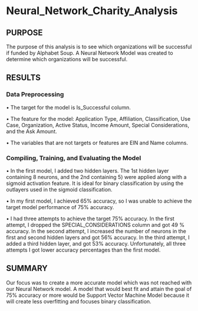 # Neural_Network_Charity_Analysis

## PURPOSE
The purpose of this analysis is to see which organizations will be successful if funded by Alphabet Soup. A Neural Network Model was created to determine which organizations will be successful.

## RESULTS

### Data Preprocessing
•	The target for the model is Is_Successful column.

•	The feature for the model: Application Type, Affiliation, Classification, Use Case, Organization, Active Status, Income Amount, Special Considerations, and the Ask Amount.

•	The variables that are not targets or features are EIN and Name columns. 

### Compiling, Training, and Evaluating the Model

•	In the first model, I added two hidden layers. The 1st hidden layer containing 8 neurons, and the 2nd containing 5) were applied along with a sigmoid activation feature. It is ideal for binary classification by using the outlayers used in the sigmoid classification.

•	In my first model, I achieved 65% accuracy, so I was unable to achieve the target model performance of 75% accuracy.

•	 I had three attempts to achieve the target 75% accuracy. In the first attempt, I dropped the SPECIAL_CONSIDERATIONS column and got 49 % accuracy. In the second attempt, I increased the number of neurons in the first and second hidden layers and got 56% accuracy. In the third attempt, I added a third hidden layer, and got 53% accuracy. Unfortunately, all three attempts I got lower accuracy percentages than the first model.

## SUMMARY

Our focus was to create a more accurate model which was not reached with our Neural Network model. A model that would best fit and attain the goal of 75% accuracy or more would be Support Vector Machine Model because it will create less overfitting and focuses binary classification.


